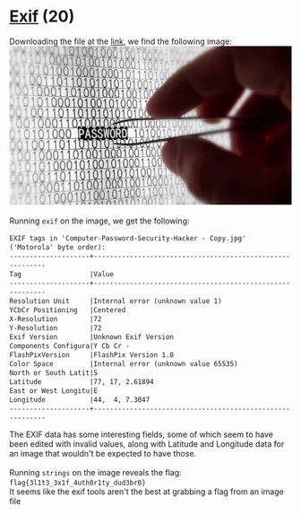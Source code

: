 # [Exif](https://ctflearn.com/challenge/303) (20)
Downloading the file at the [link](https://mega.nz/#!SDpF0aYC!fkkhBJuBBtBKGsLTDiF2NuLihP2WRd97Iynd3PhWqRw), we find the following image: <br />
![Password surrounded by binary data](img/Computer-Password-Security-Hacker%20-%20Copy.jpg) <br />
<br />
Running `exif` on the image, we get the following:
```
EXIF tags in 'Computer-Password-Security-Hacker - Copy.jpg' ('Motorola' byte order):
--------------------+----------------------------------------------------------
Tag                 |Value
--------------------+----------------------------------------------------------
Resolution Unit     |Internal error (unknown value 1)
YCbCr Positioning   |Centered
X-Resolution        |72
Y-Resolution        |72
Exif Version        |Unknown Exif Version
Components Configura|Y Cb Cr -
FlashPixVersion     |FlashPix Version 1.0
Color Space         |Internal error (unknown value 65535)
North or South Latit|S
Latitude            |77, 17, 2.61894
East or West Longitu|E
Longitude           |44,  4, 7.3047
--------------------+----------------------------------------------------------
```
The EXIF data has some interesting fields, some of which seem to have been edited with invalid values, along with Latitude and Longitude data for an image that wouldn't be expected to have those. <br />
<br />
Running `strings` on the image reveals the flag: `flag{3l1t3_3x1f_4uth0r1ty_dud3br0}` <br />
It seems like the exif tools aren't the best at grabbing a flag from an image file <br />
